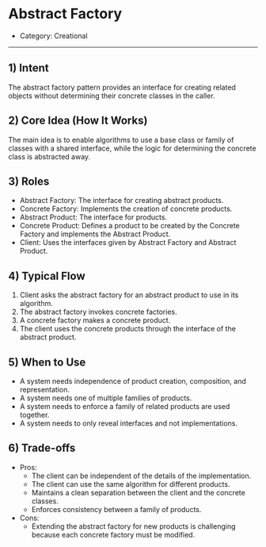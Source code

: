 # Abstract Factory

- Category: Creational

---

## 1) Intent

The abstract factory pattern provides an interface for creating related objects without determining their
concrete classes in the caller.

## 2) Core Idea (How It Works)

The main idea is to enable algorithms to use a base class or family of classes with a shared interface, while the logic
for determining the concrete class is abstracted away.

## 3) Roles

- Abstract Factory: The interface for creating abstract products.
- Concrete Factory: Implements the creation of concrete products.
- Abstract Product: The interface for products.
- Concrete Product: Defines a product to be created by the Concrete Factory and implements the Abstract Product.
- Client: Uses the interfaces given by Abstract Factory and Abstract Product.

## 4) Typical Flow

1) Client asks the abstract factory for an abstract product to use in its algorithm.
2) The abstract factory invokes concrete factories.
3) A concrete factory makes a concrete product.
4) The client uses the concrete products through the interface of the abstract product.

## 5) When to Use

- A system needs independence of product creation, composition, and representation.
- A system needs one of multiple families of products.
- A system needs to enforce a family of related products are used together.
- A system needs to only reveal interfaces and not implementations.

## 6) Trade-offs

- Pros:
    - The client can be independent of the details of the implementation.
    - The client can use the same algorithm for different products.
    - Maintains a clean separation between the client and the concrete classes.
    - Enforces consistency between a family of products.
- Cons:
    - Extending the abstract factory for new products is challenging because each concrete factory must be modified.